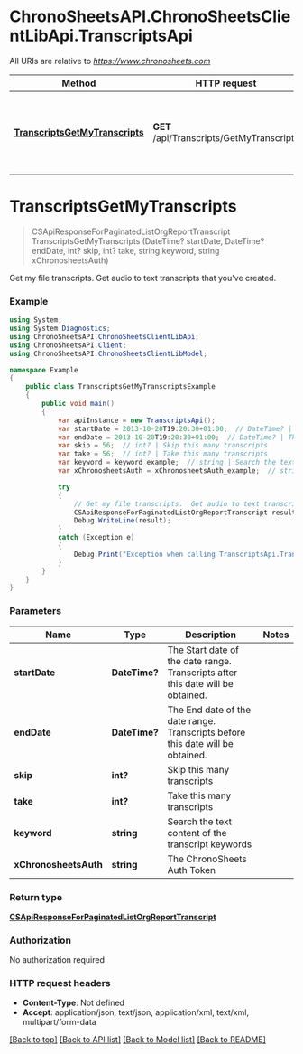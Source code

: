 # ChronoSheetsAPI.ChronoSheetsClientLibApi.TranscriptsApi

All URIs are relative to *https://www.chronosheets.com*

Method | HTTP request | Description
------------- | ------------- | -------------
[**TranscriptsGetMyTranscripts**](TranscriptsApi.md#transcriptsgetmytranscripts) | **GET** /api/Transcripts/GetMyTranscripts | Get my file transcripts.  Get audio to text transcripts that you&#39;ve created.


<a name="transcriptsgetmytranscripts"></a>
# **TranscriptsGetMyTranscripts**
> CSApiResponseForPaginatedListOrgReportTranscript TranscriptsGetMyTranscripts (DateTime? startDate, DateTime? endDate, int? skip, int? take, string keyword, string xChronosheetsAuth)

Get my file transcripts.  Get audio to text transcripts that you've created.

### Example
```csharp
using System;
using System.Diagnostics;
using ChronoSheetsAPI.ChronoSheetsClientLibApi;
using ChronoSheetsAPI.Client;
using ChronoSheetsAPI.ChronoSheetsClientLibModel;

namespace Example
{
    public class TranscriptsGetMyTranscriptsExample
    {
        public void main()
        {
            var apiInstance = new TranscriptsApi();
            var startDate = 2013-10-20T19:20:30+01:00;  // DateTime? | The Start date of the date range.  Transcripts after this date will be obtained.
            var endDate = 2013-10-20T19:20:30+01:00;  // DateTime? | The End date of the date range.  Transcripts before this date will be obtained.
            var skip = 56;  // int? | Skip this many transcripts
            var take = 56;  // int? | Take this many transcripts
            var keyword = keyword_example;  // string | Search the text content of the transcript keywords
            var xChronosheetsAuth = xChronosheetsAuth_example;  // string | The ChronoSheets Auth Token

            try
            {
                // Get my file transcripts.  Get audio to text transcripts that you've created.
                CSApiResponseForPaginatedListOrgReportTranscript result = apiInstance.TranscriptsGetMyTranscripts(startDate, endDate, skip, take, keyword, xChronosheetsAuth);
                Debug.WriteLine(result);
            }
            catch (Exception e)
            {
                Debug.Print("Exception when calling TranscriptsApi.TranscriptsGetMyTranscripts: " + e.Message );
            }
        }
    }
}
```

### Parameters

Name | Type | Description  | Notes
------------- | ------------- | ------------- | -------------
 **startDate** | **DateTime?**| The Start date of the date range.  Transcripts after this date will be obtained. | 
 **endDate** | **DateTime?**| The End date of the date range.  Transcripts before this date will be obtained. | 
 **skip** | **int?**| Skip this many transcripts | 
 **take** | **int?**| Take this many transcripts | 
 **keyword** | **string**| Search the text content of the transcript keywords | 
 **xChronosheetsAuth** | **string**| The ChronoSheets Auth Token | 

### Return type

[**CSApiResponseForPaginatedListOrgReportTranscript**](CSApiResponseForPaginatedListOrgReportTranscript.md)

### Authorization

No authorization required

### HTTP request headers

 - **Content-Type**: Not defined
 - **Accept**: application/json, text/json, application/xml, text/xml, multipart/form-data

[[Back to top]](#) [[Back to API list]](../README.md#documentation-for-api-endpoints) [[Back to Model list]](../README.md#documentation-for-models) [[Back to README]](../README.md)

